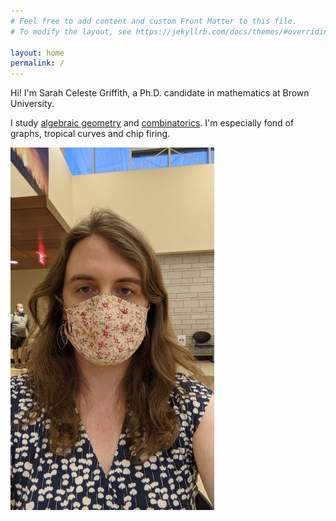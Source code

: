 ```yaml
---
# Feel free to add content and custom Front Matter to this file.
# To modify the layout, see https://jekyllrb.com/docs/themes/#overriding-theme-defaults

layout: home
permalink: /
---
```


Hi! I'm Sarah Celeste Griffith, a Ph.D. candidate in mathematics at Brown University.

I study [algebraic geometry](https://en.wikipedia.org/wiki/Algebraic_geometry) and [combinatorics](https://en.wikipedia.org/wiki/Combinatorics). I'm especially fond of graphs, tropical curves and chip firing.

![my pic](assets/images/my_pic.jpg)
